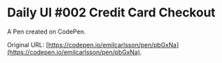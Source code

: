 # Daily UI #002 Credit Card Checkout

A Pen created on CodePen.

Original URL: [https://codepen.io/emilcarlsson/pen/pbGxNa](https://codepen.io/emilcarlsson/pen/pbGxNa).

